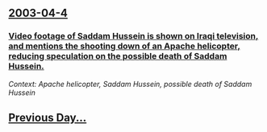 ## [2003-04-4](/news/2003/04/4/index.md)

### [ Video footage of Saddam Hussein is shown on Iraqi television, and mentions the shooting down of an Apache helicopter, reducing speculation on the possible death of Saddam Hussein.](/news/2003/04/4/video-footage-of-saddam-hussein-is-shown-on-iraqi-television-and-mentions-the-shooting-down-of-an-apache-helicopter-reducing-speculation.md)
_Context: Apache helicopter, Saddam Hussein, possible death of Saddam Hussein_

## [Previous Day...](/news/2003/04/3/index.md)

